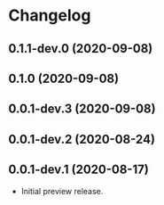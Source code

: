 # Changelog

## 0.1.1-dev.0 (2020-09-08)

## 0.1.0 (2020-09-08)

## 0.0.1-dev.3 (2020-09-08)

## 0.0.1-dev.2 (2020-08-24)

## 0.0.1-dev.1 (2020-08-17)

* Initial preview release.
